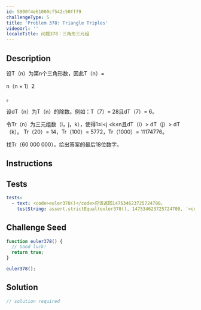 ```yaml
---
id: 5900f4e61000cf542c50fff9
challengeType: 5
title: 'Problem 378: Triangle Triples'
videoUrl: ''
localeTitle: 问题378：三角形三元组
---
```


## Description
<section id="description">设T（n）为第n个三角形数，因此T（n）= <p> n（n + 1）2 </p><p> 。 </p><p>设dT（n）为T（n）的除数。例如：T（7）= 28且dT（7）= 6。 </p><p>令Tr（n）为三元组数（i，j，k），使得1≤i&lt;j &lt;k≤n且dT（i）&gt; dT（j）&gt; dT（k）。 Tr（20）= 14，Tr（100）= 5772，Tr（1000）= 11174776。 </p><p>找Tr（60 000 000）。给出答案的最后18位数字。 </p></section>

## Instructions
<section id="instructions">
</section>

## Tests
<section id='tests'>

```yml
tests:
  - text: <code>euler378()</code>应该返回147534623725724700。
    testString: assert.strictEqual(euler378(), 147534623725724700, '<code>euler378()</code> should return 147534623725724700.');

```

</section>

## Challenge Seed
<section id='challengeSeed'>

<div id='js-seed'>

```js
function euler378() {
  // Good luck!
  return true;
}

euler378();

```

</div>



</section>

## Solution
<section id='solution'>

```js
// solution required
```
</section>
